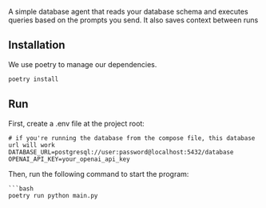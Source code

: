 A simple database agent that reads your database schema and executes queries based on the prompts you send.
It also saves context between runs

## Installation

We use poetry to manage our dependencies.

```bash
poetry install
```

## Run

First, create a .env file at the project root:

```
# if you're running the database from the compose file, this database url will work
DATABASE_URL=postgresql://user:password@localhost:5432/database
OPENAI_API_KEY=your_openai_api_key
```

Then, run the following command to start the program:

````
```bash
poetry run python main.py
````
